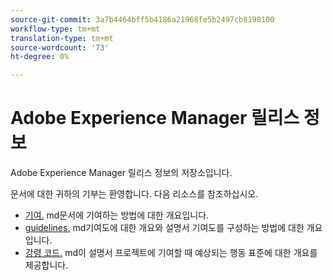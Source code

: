 ```yaml
---
source-git-commit: 3a7b4464bff5b4186a21968fe5b2497cb8198100
workflow-type: tm+mt
translation-type: tm+mt
source-wordcount: '73'
ht-degree: 0%

---
```

# Adobe Experience Manager 릴리스 정보

Adobe Experience Manager 릴리스 정보의 저장소입니다.

문서에 대한 귀하의 기부는 환영합니다. 다음 리소스를 참조하십시오.

* [기여.](contributing.md) md문서에 기여하는 방법에 대한 개요입니다.
* [guidelines.](guidelines.md) md기여도에 대한 개요와 설명서 기여도를 구성하는 방법에 대한 개요입니다.
* [강령 코드.](code-of-conduct.md) md이 설명서 프로젝트에 기여할 때 예상되는 행동 표준에 대한 개요를 제공합니다.
